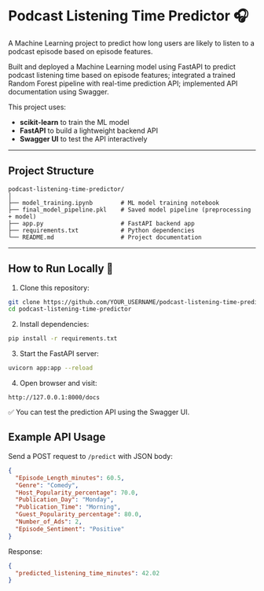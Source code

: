 # Podcast Listening Time Predictor 🎧

A Machine Learning project to predict how long users are likely to listen to a podcast episode based on episode features.

Built and deployed a Machine Learning model using FastAPI to predict podcast listening time based on episode features; integrated a trained Random Forest pipeline with real-time prediction API; implemented API documentation using Swagger.

This project uses:
- **scikit-learn** to train the ML model
- **FastAPI** to build a lightweight backend API
- **Swagger UI** to test the API interactively

---

## Project Structure

```
podcast-listening-time-predictor/
│
├── model_training.ipynb        # ML model training notebook
├── final_model_pipeline.pkl    # Saved model pipeline (preprocessing + model)
├── app.py                      # FastAPI backend app
├── requirements.txt            # Python dependencies
└── README.md                   # Project documentation
```

---

## How to Run Locally 🚀

1. Clone this repository:

```bash
git clone https://github.com/YOUR_USERNAME/podcast-listening-time-predictor.git
cd podcast-listening-time-predictor
```

2. Install dependencies:

```bash
pip install -r requirements.txt
```

3. Start the FastAPI server:

```bash
uvicorn app:app --reload
```

4. Open browser and visit:

```
http://127.0.0.1:8000/docs
```

✅ You can test the prediction API using the Swagger UI.

## Example API Usage

Send a POST request to `/predict` with JSON body:

```json
{
  "Episode_Length_minutes": 60.5,
  "Genre": "Comedy",
  "Host_Popularity_percentage": 70.0,
  "Publication_Day": "Monday",
  "Publication_Time": "Morning",
  "Guest_Popularity_percentage": 80.0,
  "Number_of_Ads": 2,
  "Episode_Sentiment": "Positive"
}
```

Response:

```json
{
  "predicted_listening_time_minutes": 42.02
}
```

